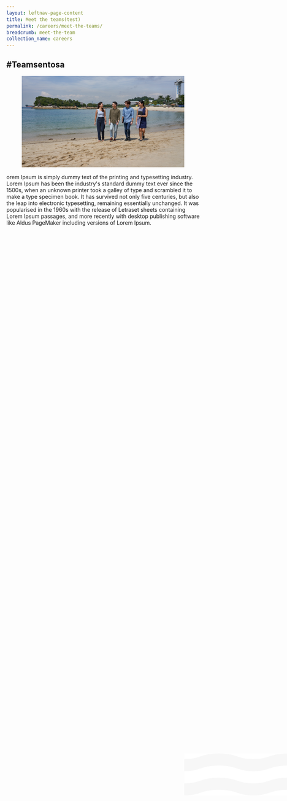 ```yaml
---
layout: leftnav-page-content
title: Meet the teams(test)
permalink: /careers/meet-the-teams/
breadcrumb: meet-the-team
collection_name: careers
---
```

<h2>#Teamsentosa</h2>
<div class="row">
  <div class="col is-12">
  <figure>
  <img src="../images/careers/hero-bannerv2.jpg" style="position: relative;"/>
  <img src="../images/careers/wave.svg" style="position: absolute;max-width: 100%; top: 50.5%;"/>
  </figure>

  </div>
</div>
  <div>	
orem Ipsum is simply dummy text of the printing and typesetting industry. Lorem Ipsum has been the industry's standard dummy text ever since the 1500s, when an unknown printer took a galley of type and scrambled it to make a type specimen book. It has survived not only five centuries, but also the leap into electronic typesetting, remaining essentially unchanged. It was popularised in the 1960s with the release of Letraset sheets containing Lorem Ipsum passages, and more recently with desktop publishing software like Aldus PageMaker including versions of Lorem Ipsum.  
		  
   </div>
